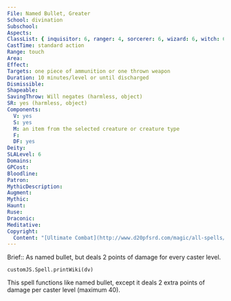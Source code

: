 ```yaml
---
File: Named Bullet, Greater
School: divination
Subschool: 
Aspects: 
ClassList: { inquisitor: 6, ranger: 4, sorcerer: 6, wizard: 6, witch: 6, psychic: 6 }
CastTime: standard action
Range: touch
Area: 
Effect: 
Targets: one piece of ammunition or one thrown weapon
Duration: 10 minutes/level or until discharged
Dismissible: 
Shapeable: 
SavingThrow: Will negates (harmless, object)
SR: yes (harmless, object)
Components:
  V: yes
  S: yes
  M: an item from the selected creature or creature type
  F: 
  DF: yes
Deity: 
SLALevel: 6
Domains: 
GPCost: 
Bloodline: 
Patron: 
MythicDescription: 
Augment: 
Mythic: 
Haunt: 
Ruse: 
Draconic: 
Meditative: 
Copyright:
  Content: "[Ultimate Combat](http://www.d20pfsrd.com/magic/all-spells/n/named-bullet#TOC-Named-Bullet-Greater)"
---
```

Brief:: As named bullet, but deals 2 points of damage for every caster level.

```dataviewjs
customJS.Spell.printWiki(dv)
```

This spell functions like named bullet, except it deals 2 extra points of damage per caster level (maximum 40).
